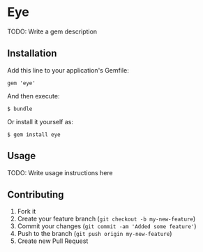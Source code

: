 # Eye

TODO: Write a gem description

## Installation

Add this line to your application's Gemfile:

    gem 'eye'

And then execute:

    $ bundle

Or install it yourself as:

    $ gem install eye

## Usage

TODO: Write usage instructions here

## Contributing

1. Fork it
2. Create your feature branch (`git checkout -b my-new-feature`)
3. Commit your changes (`git commit -am 'Added some feature'`)
4. Push to the branch (`git push origin my-new-feature`)
5. Create new Pull Request
